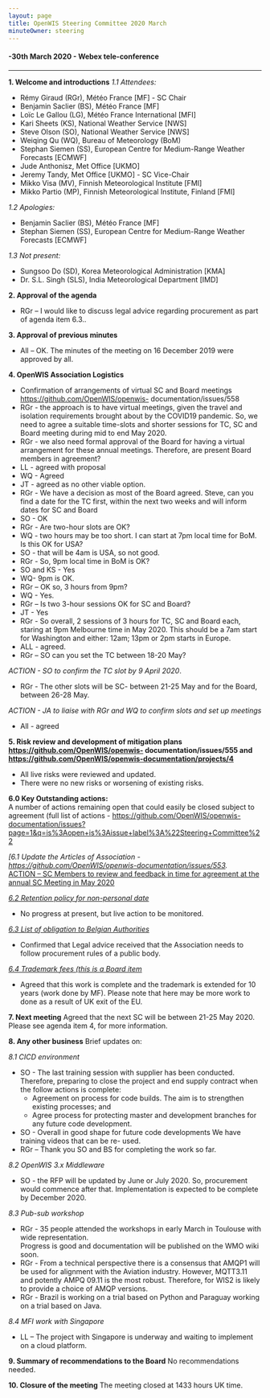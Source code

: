 ```yaml
---
layout: page
title: OpenWIS Steering Committee 2020 March
minuteOwner: steering
---
```


#### -30th March 2020 - Webex tele-conference

---

**1. Welcome and introductions**
  *1.1 Attendees:*
  - Rémy Giraud (RGr), Météo France [MF] - SC Chair
  - Benjamin Saclier (BS), Météo France [MF]
  - Loïc Le Gallou (LG), Météo France International [MFI]
  - Kari Sheets (KS), National Weather Service [NWS]
  - Steve Olson (SO), National Weather Service [NWS]
  - Weiqing Qu (WQ), Bureau of Meteorology (BoM)
  - Stephan Siemen (SS), European Centre for Medium-Range Weather Forecasts [ECMWF]
  - Jude Anthonisz, Met Office [UKMO]
  - Jeremy Tandy, Met Office [UKMO] - SC Vice-Chair
  - Mikko Visa (MV), Finnish Meteorological Institute [FMI]
  - Mikko Partio (MP), Finnish Meteorological Institute, Finland [FMI]

  *1.2 Apologies:*
  - Benjamin Saclier (BS), Météo France [MF]
  - Stephan Siemen (SS), European Centre for Medium-Range Weather Forecasts
    [ECMWF]

  *1.3 Not present:*
  - Sungsoo Do (SD), Korea Meteorological Administration [KMA]
  - Dr. S.L. Singh (SLS), India Meteorological Department [IMD]


**2. Approval of the agenda**
  - RGr – I would like to discuss legal advice regarding procurement as
    part of agenda item 6.3..

**3. Approval of previous minutes**
  -  All – OK.  The minutes of the meeting on 16 December 2019 were approved by all.

**4. OpenWIS Association Logistics**
- Confirmation of arrangements of virtual SC and Board meetings https://github.com/OpenWIS/openwis-
  documentation/issues/558
- RGr - the approach is to have virtual meetings, given the travel and isolation requirements
  brought about by the COVID19 pandemic.  So, we need to agree a suitable time-slots and shorter sessions for TC, SC and Board meeting during mid to end May 2020.
- RGr - we also need formal approval of the Board for having a virtual arrangement for these annual
  meetings. Therefore, are present Board members in agreement?
- LL - agreed with proposal
- WQ - Agreed
- JT - agreed as no other viable option.
- RGr - We have a decision as most of the Board agreed.  Steve, can you find a date for the TC
  first, within the next two weeks and will inform dates for SC and Board
- SO - OK
- RGr - Are two-hour slots are OK?
- WQ - two hours may be too short.  I can start at 7pm local time for BoM. Is this OK for USA?
- SO - that will be 4am is USA, so not good.
- RGr - So, 9pm local time in BoM is OK?
- SO and KS - Yes
- WQ- 9pm is OK.
- RGr – OK so, 3 hours from 9pm?
- WQ - Yes.
- RGr – Is two 3-hour sessions OK for SC and Board?
- JT - Yes
- RGr - So overall, 2 sessions of 3 hours for TC, SC and Board each, staring at 9pm Melbourne time
  in May 2020.  This should be a 7am start for Washington and either: 12am; 13pm or 2pm starts in Europe.
- ALL - agreed.
- RGr – SO can you set the TC between 18-20 May?

*ACTION - SO to confirm the TC slot by 9 April 2020*.

- RGr - The other slots will be SC- between 21-25 May and for the Board, between  26-28 May.

*ACTION - JA to liaise with RGr and WQ to confirm slots and set up meetings*
- All - agreed


**5.  Risk review and development of mitigation plans https://github.com/OpenWIS/openwis-
      documentation/issues/555 and https://github.com/OpenWIS/openwis-documentation/projects/4**
- All live risks were reviewed and updated.  
- There were no new risks or worsening of existing risks.

**6.0	Key Outstanding actions:**  
A number of actions remaining open that could easily be closed subject to agreement  (full list of actions -  https://github.com/OpenWIS/openwis-documentation/issues?page=1&q=is%3Aopen+is%3Aissue+label%3A%22Steering+Committee%22


*[6.1	Update the Articles of Association - https://github.com/OpenWIS/openwis-documentation/issues/553.*  
[ACTION – SC Members to review and feedback in time for agreement at the annual SC Meeting in May 2020](https://github.com/OpenWIS/openwis-documentation/issues/553#issuecomment-605987339)


*[6.2	Retention policy for non-personal date](https://github.com/OpenWIS/openwis-documentation/issues/552)*
- No progress at present, but live action to be monitored.

*[6.3	List of obligation to Belgian Authorities](https://github.com/OpenWIS/openwis-documentation/issues/411)*
- Confirmed that Legal advice received that the Association needs to follow procurement rules of a public body.

*[6.4	Trademark fees (this is a Board item](https://github.com/OpenWIS/openwis-documentation/issues/247)*
- Agreed that this work is complete and the trademark is extended for 10 years (work done by MF). Please note that here may be more work to done as a result of UK exit of the EU.

**7.	Next meeting**
Agreed that the next SC will be between 21-25 May 2020.  Please see agenda item 4, for more information.

**8.	Any other business**
Brief updates on:

*8.1 CICD environment*
 - SO - The last training session with supplier has been conducted.  Therefore, preparing to close
   the project and end supply contract when the follow actions is complete:
	 - Agreement on process for code builds.  The aim is to strengthen existing processes; and
	 - Agree process for protecting master and development branches for any future code development.
 - SO - Overall in good shape for future code developments We have training videos that can be re-
   used.
 - RGr – Thank you SO and BS for completing the work so far.

*8.2 	OpenWIS 3.x Middleware*
 - SO - the RFP will be updated by June or July 2020.  So, procurement would commence after
   that. Implementation is expected to be complete by December 2020.

*8.3 	Pub-sub workshop*
- RGr - 35 people attended the workshops in early March in Toulouse with wide representation.  
  Progress is good and documentation will be published on the WMO wiki soon.  
- RGr - From a technical perspective there is a consensus that AMQP1 will be used for alignment
  with the Aviation industry.  However, MQTT3.11 and potently AMPQ 09.11 is the most robust.  Therefore, for WIS2 is likely to provide a choice of AMQP versions.
- RGr - Brazil is working on a trial based on Python and Paraguay working on a trial based on Java.

*8.4 	MFI work with Singapore*
- LL – The project with Singapore is underway and waiting to implement on a cloud platform.

**9.	Summary of recommendations to the Board**
No recommendations needed.

**10.	Closure of the meeting**
The meeting closed at 1433 hours UK time.
